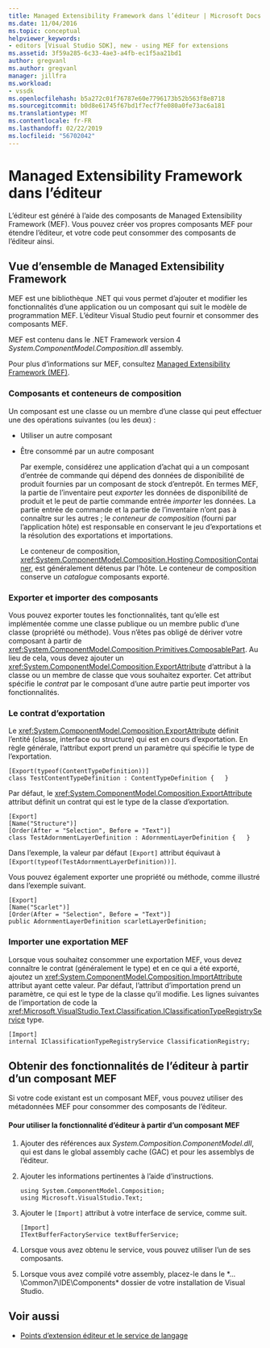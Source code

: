 ```yaml
---
title: Managed Extensibility Framework dans l’éditeur | Microsoft Docs
ms.date: 11/04/2016
ms.topic: conceptual
helpviewer_keywords:
- editors [Visual Studio SDK], new - using MEF for extensions
ms.assetid: 3f59a285-6c33-4ae3-a4fb-ec1f5aa21bd1
author: gregvanl
ms.author: gregvanl
manager: jillfra
ms.workload:
- vssdk
ms.openlocfilehash: b5a272c01f76787e60e7796173b52b563f8e8718
ms.sourcegitcommit: b0d8e61745f67bd1f7ecf7fe080a0fe73ac6a181
ms.translationtype: MT
ms.contentlocale: fr-FR
ms.lasthandoff: 02/22/2019
ms.locfileid: "56702042"
---
```

# <a name="managed-extensibility-framework-in-the-editor"></a>Managed Extensibility Framework dans l’éditeur
L’éditeur est généré à l’aide des composants de Managed Extensibility Framework (MEF). Vous pouvez créer vos propres composants MEF pour étendre l’éditeur, et votre code peut consommer des composants de l’éditeur ainsi.

## <a name="overview-of-the-managed-extensibility-framework"></a>Vue d’ensemble de Managed Extensibility Framework
 MEF est une bibliothèque .NET qui vous permet d’ajouter et modifier les fonctionnalités d’une application ou un composant qui suit le modèle de programmation MEF. L’éditeur Visual Studio peut fournir et consommer des composants MEF.

 MEF est contenu dans le .NET Framework version 4 *System.ComponentModel.Composition.dll* assembly.

 Pour plus d’informations sur MEF, consultez [Managed Extensibility Framework (MEF)](/dotnet/framework/mef/index).

### <a name="component-parts-and-composition-containers"></a>Composants et conteneurs de composition
 Un composant est une classe ou un membre d’une classe qui peut effectuer une des opérations suivantes (ou les deux) :

- Utiliser un autre composant

- Être consommé par un autre composant

  Par exemple, considérez une application d’achat qui a un composant d’entrée de commande qui dépend des données de disponibilité de produit fournies par un composant de stock d’entrepôt. En termes MEF, la partie de l’inventaire peut *exporter* les données de disponibilité de produit et le peut de partie commande entrée *importer* les données. La partie entrée de commande et la partie de l’inventaire n’ont pas à connaître sur les autres ; le *conteneur de composition* (fourni par l’application hôte) est responsable en conservant le jeu d’exportations et la résolution des exportations et importations.

  Le conteneur de composition, <xref:System.ComponentModel.Composition.Hosting.CompositionContainer>, est généralement détenus par l’hôte. Le conteneur de composition conserve un *catalogue* composants exporté.

### <a name="export-and-import-component-parts"></a>Exporter et importer des composants
 Vous pouvez exporter toutes les fonctionnalités, tant qu’elle est implémentée comme une classe publique ou un membre public d’une classe (propriété ou méthode). Vous n’êtes pas obligé de dériver votre composant à partir de <xref:System.ComponentModel.Composition.Primitives.ComposablePart>. Au lieu de cela, vous devez ajouter un <xref:System.ComponentModel.Composition.ExportAttribute> d’attribut à la classe ou un membre de classe que vous souhaitez exporter. Cet attribut spécifie le *contrat* par le composant d’une autre partie peut importer vos fonctionnalités.

### <a name="the-export-contract"></a>Le contrat d’exportation
 Le <xref:System.ComponentModel.Composition.ExportAttribute> définit l’entité (classe, interface ou structure) qui est en cours d’exportation. En règle générale, l’attribut export prend un paramètre qui spécifie le type de l’exportation.

```
[Export(typeof(ContentTypeDefinition))]
class TestContentTypeDefinition : ContentTypeDefinition {   }
```

 Par défaut, le <xref:System.ComponentModel.Composition.ExportAttribute> attribut définit un contrat qui est le type de la classe d’exportation.

```
[Export]
[Name("Structure")]
[Order(After = "Selection", Before = "Text")]
class TestAdornmentLayerDefinition : AdornmentLayerDefinition {   }
```

 Dans l’exemple, la valeur par défaut `[Export]` attribut équivaut à `[Export(typeof(TestAdornmentLayerDefinition))]`.

 Vous pouvez également exporter une propriété ou méthode, comme illustré dans l’exemple suivant.

```
[Export]
[Name("Scarlet")]
[Order(After = "Selection", Before = "Text")]
public AdornmentLayerDefinition scarletLayerDefinition;
```

### <a name="import-a-mef-export"></a>Importer une exportation MEF
 Lorsque vous souhaitez consommer une exportation MEF, vous devez connaître le contrat (généralement le type) et en ce qui a été exporté, ajoutez un <xref:System.ComponentModel.Composition.ImportAttribute> attribut ayant cette valeur. Par défaut, l’attribut d’importation prend un paramètre, ce qui est le type de la classe qu’il modifie. Les lignes suivantes de l’importation de code la <xref:Microsoft.VisualStudio.Text.Classification.IClassificationTypeRegistryService> type.

```
[Import]
internal IClassificationTypeRegistryService ClassificationRegistry;
```

## <a name="get-editor-functionality-from-a-mef-component-part"></a>Obtenir des fonctionnalités de l’éditeur à partir d’un composant MEF
 Si votre code existant est un composant MEF, vous pouvez utiliser des métadonnées MEF pour consommer des composants de l’éditeur.

#### <a name="to-consume-editor-functionality-from-a-mef-component-part"></a>Pour utiliser la fonctionnalité d’éditeur à partir d’un composant MEF

1.  Ajouter des références aux *System.Composition.ComponentModel.dll*, qui est dans le global assembly cache (GAC) et pour les assemblys de l’éditeur.

2.  Ajouter les informations pertinentes à l’aide d’instructions.

    ```
    using System.ComponentModel.Composition;
    using Microsoft.VisualStudio.Text;
    ```

3.  Ajouter le `[Import]` attribut à votre interface de service, comme suit.

    ```
    [Import]
    ITextBufferFactoryService textBufferService;
    ```

4.  Lorsque vous avez obtenu le service, vous pouvez utiliser l’un de ses composants.

5.  Lorsque vous avez compilé votre assembly, placez-le dans le *... \Common7\IDE\Components\* dossier de votre installation de Visual Studio.

## <a name="see-also"></a>Voir aussi
- [Points d’extension éditeur et le service de langage](../extensibility/language-service-and-editor-extension-points.md)